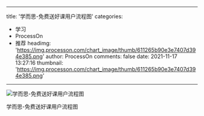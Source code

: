 
---
title: '学而思-免费送好课用户流程图'
categories: 
 - 学习
 - ProcessOn
 - 推荐
headimg: 'https://img.processon.com/chart_image/thumb/611265b90e3e7407d394e385.png'
author: ProcessOn
comments: false
date: 2021-11-17 13:27:16
thumbnail: 'https://img.processon.com/chart_image/thumb/611265b90e3e7407d394e385.png'
---

<div>   
<img class="thumb" alt="学而思-免费送好课用户流程图" src="https://img.processon.com/chart_image/thumb/611265b90e3e7407d394e385.png" referrerpolicy="no-referrer">
<p>学而思-免费送好课用户流程图</p>  
</div>
            